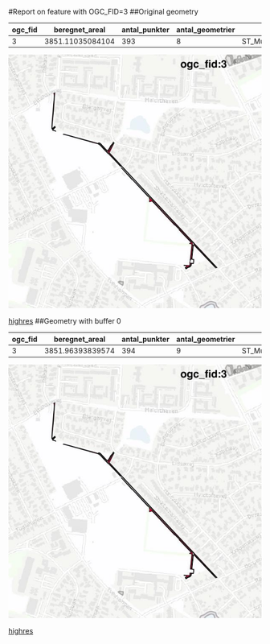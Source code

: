 #Report on feature with OGC_FID=3
##Original geometry



| ogc_fid |  beregnet_areal  | antal_punkter | antal_geometrier |      type       |
|---------|------------------|---------------|------------------|-----------------|
|       3 | 3851.11035084104 |           393 |                8 | ST_MultiPolygon|
![geom](../images/3_invalid.jpg)


[highres](https://raw.githubusercontent.com/Septima/herlev/master/images/3_invalid.jpg)
##Geometry with buffer 0



| ogc_fid |  beregnet_areal  | antal_punkter | antal_geometrier |      type       |
|---------|------------------|---------------|------------------|-----------------|
|       3 | 3851.96393839574 |           394 |                9 | ST_MultiPolygon|
![geom](../images/3_buffer0.jpg)


[highres](https://raw.githubusercontent.com/Septima/herlev/master/images/3_buffer0_highres.jpg)
